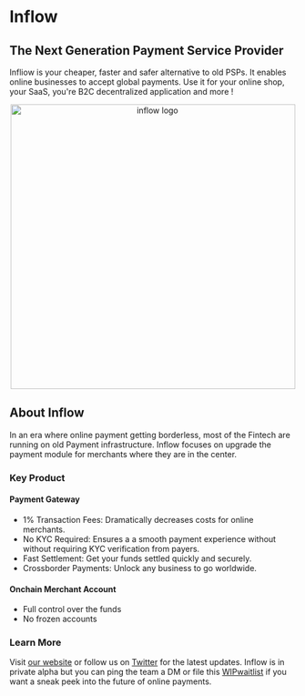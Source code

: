 # Inflow

## The Next Generation Payment Service Provider

Infliow is your cheaper, faster and safer alternative to old PSPs. It enables online businesses to accept global payments. Use it for your online shop, your SaaS, you're B2C decentralized application and more !

<div align="center">
    <img src="https://gateway.pinata.cloud/ipfs/QmcnhWbzSWqoVmx6VwScxq5ie49jbQfXYdMPr1dydU5cHo" width="500" alt="inflow logo">
</div>

## About Inflow

In an era where online payment getting borderless, most of the Fintech are running on old Payment infrastructure. Inflow focuses on upgrade the payment module for merchants where they are in the center.

### Key Product

#### Payment Gateway

- 1% Transaction Fees: Dramatically decreases costs for online merchants.
- ⁠No KYC Required: Ensures a a smooth payment experience without without requiring KYC verification from payers.
- ⁠Fast Settlement: Get your funds settled quickly and securely.
- ⁠Crossborder Payments: Unlock any business to go worldwide.

#### Onchain Merchant Account

- Full control over the funds
- No frozen accounts

### Learn More

Visit [our website](https://inflowpay.xyz) or follow us on [Twitter](https://twitter.com/Inflow_pay) for the latest updates. Inflow is in private alpha but you can ping the team a DM or file this [WIPwaitlist]() if you want a sneak peek into the future of online payments.
